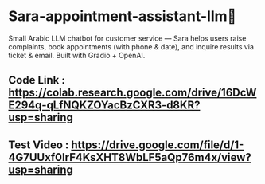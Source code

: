 # Sara-appointment-assistant-llm💬

Small Arabic LLM chatbot for customer service — Sara helps users raise complaints, book appointments (with phone & date), and inquire results via ticket & email. Built with Gradio + OpenAI.

## Code Link : https://colab.research.google.com/drive/16DcWE294q-qLfNQKZOYacBzCXR3-d8KR?usp=sharing

## Test Video : https://drive.google.com/file/d/1-4G7UUxf0IrF4KsXHT8WbLF5aQp76m4x/view?usp=sharing
